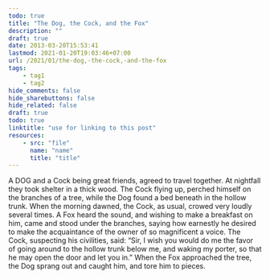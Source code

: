 ```yaml
---
todo: true
title: "The Dog, the Cock, and the Fox"
description: ""
draft: true
date: 2013-03-20T15:53:41
lastmod: 2021-01-20T19:03:46+07:00
url: /2021/01/the-dog,-the-cock,-and-the-fox
tags:
    - tag1
    - tag2
hide_comments: false
hide_sharebuttons: false
hide_related: false
draft: true
todo: true
linktitle: "use for linking to this post"
resources:
    - src: "file"
      name: "name"
      title: "title"
---
```

A DOG and a Cock being great friends, agreed to travel together. At nightfall they took shelter in a thick wood. The Cock flying up, perched himself on the branches of a tree, while the Dog found a bed beneath in the hollow trunk. When the morning dawned, the Cock, as usual, crowed very loudly several times. A Fox heard the sound, and wishing to make a breakfast on him, came and stood under the branches, saying how earnestly he desired to make the acquaintance of the owner of so magnificent a voice. The Cock, suspecting his civilities, said: “Sir, I wish you would do me the favor of going around to the hollow trunk below me, and waking my porter, so that he may open the door and let you in.” When the Fox approached the tree, the Dog sprang out and caught him, and tore him to pieces.


